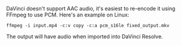 DaVinci doesn't support AAC audio, it's easiest to re-encode it using FFmpeg to use PCM. Here's an example on Linux:
```
ffmpeg -i input.mp4 -c:v copy -c:a pcm_s16le fixed_output.mkv
```
The output will have audio when imported into DaVinci Resolve.